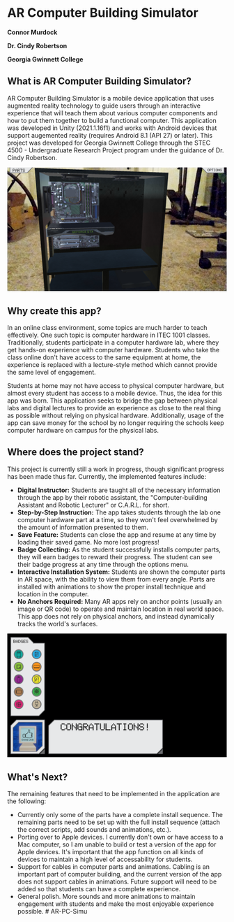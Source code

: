 # AR Computer Building Simulator
**Connor Murdock**

**Dr. Cindy Robertson**

**Georgia Gwinnett College**

## What is AR Computer Building Simulator?
  AR Computer Building Simulator is a mobile device application that uses augmented reality technology to guide users through an interactive experience that will teach them about various computer components and how to put them together to build a functional computer. This application was developed in Unity (2021.1.16f1) and works with Android devices that support augemented reality (requires Android 8.1 (API 27) or later). This project was developed for Georgia Gwinnett College through the STEC 4500 - Undergraduate Research Project program under the guidance of Dr. Cindy Robertson.
  
![Screenshot from the app of the computer case with some hardware parts installed.](/Photos/ARPreview.png)

## Why create this app?
  In an online class environment, some topics are much harder to teach effectively. One such topic is computer hardware in ITEC 1001 classes. Traditionally, students participate in a computer hardware lab, where they get hands-on experience with computer hardware. Students who take the class online don't have access to the same equipment at home, the experience is replaced with a lecture-style method which cannot provide the same level of engagement.
  
  Students at home may not have access to physical computer hardware, but almost every student has access to a mobile device. Thus, the idea for this app was born. This application seeks to bridge the gap between physical labs and digital lectures to provide an experience as close to the real thing as possible without relying on physical hardware. Additionally, usage of the app can save money for the school by no longer requiring the schools keep computer hardware on campus for the physical labs.

## Where does the project stand?
  This project is currently still a work in progress, though significant progress has been made thus far. Currently, the implemented features include:
  - **Digital Instructor:** Students are taught all of the necessary information through the app by their robotic assistant, the "Computer-building Assistant and Robotic Lecturer" or C.A.R.L. for short.
  - **Step-by-Step Instruction:** The app takes students through the lab one computer hardware part at a time, so they won't feel overwhelmed by the amount of information presented to them.
  - **Save Feature:** Students can close the app and resume at any time by loading their saved game. No more lost progress!
  - **Badge Collecting:** As the student successfully installs computer parts, they will earn badges to reward their progress. The student can see their badge progress at any time through the options menu.
  - **Interactive Installation System:** Students are shown the computer parts in AR space, with the ability to view them from every angle. Parts are installed with animations to show the proper install technique and location in the computer.
  - **No Anchors Required:** Many AR apps rely on anchor points (usually an image or QR code) to operate and maintain location in real world space. This app does not rely on physical anchors, and instead dynamically tracks the world's surfaces.

![Screenshot from the app of the badges collected screen, where the user has earned all of the badges by installing all of the computer parts.](/Photos/BadgeScreen.png)

## What's Next?
  The remaining features that need to be implemented in the application are the following:
  - Currently only some of the parts have a complete install sequence. The remaining parts need to be set up with the full install sequence (attach the correct scripts, add sounds and animations, etc.).
  - Porting over to Apple devices. I currently don't own or have access to a Mac computer, so I am unable to build or test a version of the app for Apple devices. It's important that the app function on all kinds of devices to maintain a high level of accessability for students.
  - Support for cables in computer parts and animations. Cabling is an important part of computer building, and the current version of the app does not support cables in animations. Future support will need to be added so that students can have a complete experience.
  - General polish. More sounds and more animations to maintain engagement with students and make the most enjoyable experience possible.
#   A R - P C - S i m u 
 
 